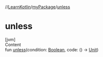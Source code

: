 //[LearnKotlin](../index.md)/[myPackage](index.md)/[unless](unless.md)



# unless  
[jvm]  
Content  
fun [unless](unless.md)(condition: [Boolean](https://kotlinlang.org/api/latest/jvm/stdlib/kotlin/-boolean/index.html), code: () -> [Unit](https://kotlinlang.org/api/latest/jvm/stdlib/kotlin/-unit/index.html))  



